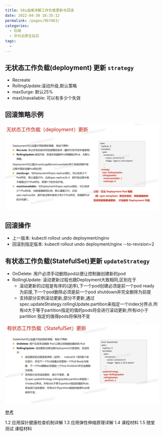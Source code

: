 ```yaml
---
title: k8s运维详解工作负载更新与回滚
date: 2022-04-30 18:35:12
permalink: /pages/9b7d63/
categories:
  - 后端
  - 华为云原生钻石
tags:
  - 
---
```




## 无状态工作负载(deployment) 更新 `strategy`
  - Recreate
  - RollingUpdate:滚动升级,默认策略
  - maxSurge: 默认25%
  - maxUnavaliable: 可以有多少个失效 

## 回滚策略示例

<img src="./minilet/image-20220501032659255.png" alt="image-20220501032659255" style="zoom:80%;" />


## 回滚操作
  - 上一版本: kubectl rollout undo deployment/nginx
  - 回滚到指定版本: kubectl rollout undo deployment/nginx --to-revision=2


## 有状态工作负载(StatefulSet)更新 `updateStrategy`
  - OnDelete: 用户必须手动删除pod以便让控制器创建新的pod
  - RollingUpdate: 滚动更新过程也跟Deployment大致相同,区别在于
    - 滚动更新的过程是有序的(逆序),下一个pod创建必须是前一个pod ready为前提,下一个pod删除必须是前一个pod shutdown并完全删除为前提
    - 支持部分实例滚动更新,部分不更新,通过spec.updateStrategy.rollingUpdate.partition来指定一个index分界点.所有id大于等于partition指定的值的pods将会进行滚动更新;所有id小于partition 指定的值得pods将保持不变





<img src="./minilet/image-20220501052437985.png" alt="image-20220501052437985" style="zoom:50%;" />


[参考](https://education.huaweicloud.com/courses/course-v1:HuaweiX+CBUCNXI048+Self-paced/courseware/200a2e26f50a492fa016ac65f4cf915a/71a83fdc7c1f494c9eef5f681fb71597/)





1.2 应用探针健康检查机制详解
1.3 应用弹性伸缩原理详解
1.4 课程材料
1.5 随堂测试
课程材料





